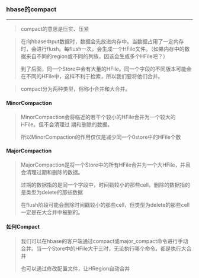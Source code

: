 ### hbase的compact

***

> compact的意思是压实、压紧

> 在向hbase中put数据时，数据会先放进内存中。当数据占用了一定内存时，会进行flush。每flush一次，会生成一个HFile文件。（如果内存中的数据来自不同的region或不同的列族，因该会生成多个HFile吧？）
>
> 到了后面，同一个Store中会有大量的HFile。同一个字段的不同版本可能会在不同的HFile中，这样不利于检索，所以我们要将他们合并。

> compact分为两种类型，俗称小合并和大合并。



#### MinorCompaction

> MinorCompaction会将临近的若干个较小的HFile合并为一个较大的HFile。但不会清理过 期和删除的数据。
>
> 所以MinorCompaction的作用仅仅是减少同一个0store中的HFile个数



#### MajorCompaction

> MajorCompaction是将一个Store中的所有HFile合并为一个大HFile，并且会清理过期和删除的数据。
>
> 过期的数据指的是同一个字段中，时间戳较小的那些cell。删除的数据指的是类型为delete的那些数据
>
> 在flush阶段可能会删除时间戳较小的那些cell，但类型为delete的那些cell一定是在大合并中被删的。



#### 如何Compact

> 我们可以在hbase的客户端通过compact或major_compact命令进行手动合并。当一个Store中的HFile大于三时，无论执行哪个命令，都是执行大合并
>
> 也可以通过修改配置文件，让HRegion自动合并

